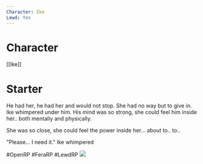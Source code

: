 ```yaml
---
Character: Ike
Lewd: Yes
---
```

# Character
[[Ike]]

# Starter
He had her, he had her and would not stop. She had no way but to give in. Ike whimpered under him. His mind was so strong, she could feel him inside her.. both mentally and physically.

She was so close, she could feel the power inside her... about to.. to..

"Please... I need it." Ike whimpered

  

#OpenRP #FeraRP #LewdRP 
![](3397396%20-%20Ben_Solo%20DeWiiAfterDark%20Kylo_Ren%20Rey%20Star_Wars%20The_Last_Jedi.png)